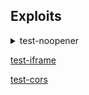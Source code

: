 ## Exploits


<details>
  <summary>test-noopener</summary>
  
  [link](./test-noopener.html)
  
  The exploit attempts to change the parent page location.
  
  ## Usage
Get target site to open this in a new `_blank` tab


</details>

[test-iframe](./test-iframe.html)

[test-cors](./test-cors.html)
